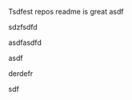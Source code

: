 Tsdfest repos readme is great asdf




sdzfsdfd


asdfasdfd


asdf

derdefr





sdf












































































































































































































